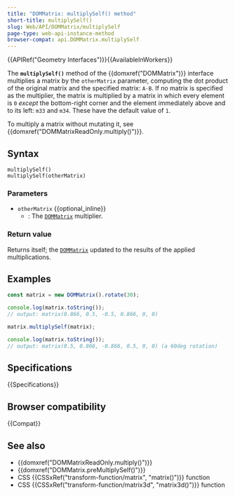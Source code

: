 ```yaml
---
title: "DOMMatrix: multiplySelf() method"
short-title: multiplySelf()
slug: Web/API/DOMMatrix/multiplySelf
page-type: web-api-instance-method
browser-compat: api.DOMMatrix.multiplySelf
---
```


{{APIRef("Geometry Interfaces")}}{{AvailableInWorkers}}

The **`multiplySelf()`** method of the {{domxref("DOMMatrix")}} interface multiplies a matrix by the `otherMatrix` parameter, computing the dot product of the original matrix and the specified matrix: `A⋅B`. If no matrix is specified as the multiplier, the matrix is multiplied by a matrix in which every element is `0` _except_ the bottom-right corner and the element immediately above and to its left: `m33` and `m34`. These have the default value of `1`.

To multiply a matrix without mutating it, see {{domxref("DOMMatrixReadOnly.multiply()")}}.

## Syntax

```js-nolint
multiplySelf()
multiplySelf(otherMatrix)
```

### Parameters

- `otherMatrix` {{optional_inline}}
  - : The [`DOMMatrix`](/en-US/docs/Web/API/DOMMatrix) multiplier.

### Return value

Returns itself; the [`DOMMatrix`](/en-US/docs/Web/API/DOMMatrix) updated to the results of the applied multiplications.

## Examples

```js
const matrix = new DOMMatrix().rotate(30);

console.log(matrix.toString());
// output: matrix(0.866, 0.5, -0.5, 0.866, 0, 0)

matrix.multiplySelf(matrix);

console.log(matrix.toString());
// output: matrix(0.5, 0.866, -0.866, 0.5, 0, 0) (a 60deg rotation)
```

## Specifications

{{Specifications}}

## Browser compatibility

{{Compat}}

## See also

- {{domxref("DOMMatrixReadOnly.multiply()")}}
- {{domxref("DOMMatrix.preMultiplySelf()")}}
- CSS {{CSSxRef("transform-function/matrix", "matrix()")}} function
- CSS {{CSSxRef("transform-function/matrix3d", "matrix3d()")}} function
